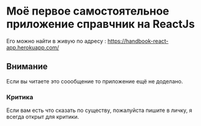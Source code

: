 # Моё первое самостоятельное приложение справчник на ReactJs

Его можно найти в живую по адресу : https://handbook-react-app.herokuapp.com/

## Внимание

Если вы читаете это соообщение то приложение ещё не доделано.

### Критика

Если вам есть что сказать по существу, пожалуйста пишите в личку, я всегда открыт для критики.
